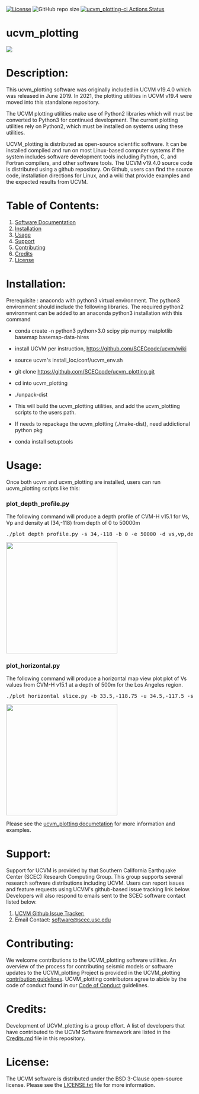 [![License](https://img.shields.io/badge/License-BSD_3--Clause-blue.svg)](https://opensource.org/licenses/BSD-3-Clause)
![GitHub repo size](https://img.shields.io/github/repo-size/sceccode/ucvm_plotting)
[![ucvm_plotting-ci Actions Status](https://github.com/SCECcode/ucvm_plotting/workflows/ucvm_plotting-ci/badge.svg)](https://github.com/SCECcode/ucvm_plotting/actions)

# ucvm_plotting

<a href="http://www.scec.org/research"><img src="https://github.com/sceccode/ucvm_plotting/wiki/images/ucvm_plotting_logo.png"></a>

# Description: 
This ucvm_plotting software was originally included in UCVM v19.4.0 which was released in June 2019. In 2021, the plotting utilities in UCVM v19.4 were moved into this standalone repository. 

The UCVM plotting utilities make use of Python2 libraries which will must be converted to Python3 for continued development. The current plotting utilities rely on Python2, which must be installed on systems using these utilities.

UCVM_plotting is distributed as open-source scientific software. It can be installed compiled and run on most Linux-based computer systems if the system includes software development tools including Python, C, and Fortran compilers, and other software tools. The UCVM v19.4.0 source code is distributed using a github repository. On Github, users can find the source code, installation directions for Linux, and a wiki that provide examples and the expected results from UCVM.

# Table of Contents:
1. [Software Documentation](https://github.com/SCECcode/ucvm_plotting/wiki)
2. [Installation](#installation)
3. [Usage](#usage)
4. [Support](#support)
5. [Contributing](#contributing)
6. [Credits](#credits)
7. [License](#license)

# Installation: 
Prerequisite :  anaconda with python3 virtual environment. The python3 environment should include the following libraries. The required python2 environment can be added to an anaconda python3 installation with this command
* conda create -n python3 python>3.0 scipy pip numpy matplotlib basemap basemap-data-hires

* install UCVM per instruction, https://github.com/SCECcode/ucvm/wiki
* source ucvm's install_loc/conf/ucvm_env.sh
* git clone https://github.com/SCECcode/ucvm_plotting.git
* cd into ucvm_plotting
* ./unpack-dist
* This will build the ucvm_plotting utilities, and add the ucvm_plotting scripts to the users path.

* If needs to repackage the ucvm_plotting (./make-dist), need addictional python pkg  
*    conda install setuptools

# Usage:
Once both ucvm and ucvm_plotting are installed, users can run ucvm_plotting scripts like this:

### plot_depth_profile.py

The following command will produce a depth profile of CVM-H v15.1 for Vs, Vp and density at (34,-118) from depth of 0 to 50000m
<pre>
./plot_depth_profile.py -s 34,-118 -b 0 -e 50000 -d vs,vp,density -v 500 -c cvmh -o depth_profile.png
</pre>

[<img src="https://github.com/SCECcode/ucvm_plotting/wiki/images/plots/depth_profile.png" width="300" height="300" />](https://github.com/SCECcode/ucvm_plotting/wiki/images/plots/depth_profile.png)

### plot_horizontal.py
The following command will produce a horizontal map view plot plot of Vs values from CVM-H v15.1 at a depth of 500m for the Los Angeles region.
<pre>
./plot_horizontal_slice.py -b 33.5,-118.75 -u 34.5,-117.5 -s 0.01 -e 500 -d vs -a s -c cvmh
</pre>
[<img src="https://github.com/SCECcode/ucvm_plotting/wiki/images/plots/horizontal_slice_1.png" width="300" height="300" />](http://github.com/SCECcode/ucvm_plotting/wiki/images/plots/horizontal_slice_1.png)

Please see the [ucvm_plotting documetation](https://github.com/sceccode/ucvm_plotting/wiki) for more information and examples.

# Support:
Support for UCVM is provided by that Southern California Earthquake Center (SCEC) Research Computing Group. This group supports several research software distributions including UCVM. Users can report issues and feature requests using UCVM's github-based issue tracking link below. Developers will also respond to emails sent to the SCEC software contact listed below.
1. [UCVM Github Issue Tracker:](https://github.com/SCECcode/ucvm_plotting/issues)
2. Email Contact: software@scec.usc.edu

# Contributing:
We welcome contributions to the UCVM_plotting software utilities. An overview of the process for contributing seismic models or 
software updates to the UCVM_plotting Project is provided in the UCVM_plotting [contribution guidelines](CONTRIBUTING.md). 
UCVM_plotting contributors agree to abide by the code of conduct found in our [Code of Conduct](CODE_OF_CONDUCT.md) guidelines.

# Credits:
Development of UCVM_plotting is a group effort. A list of developers that have contributed to the UCVM Software framework 
are listed in the [Credits.md](CREDITS.md) file in this repository.

# License:
The UCVM software is distributed under the BSD 3-Clause open-source license. 
Please see the [LICENSE.txt](LICENSE.txt) file for more information.
